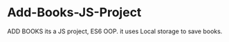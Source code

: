 # Add-Books-JS-Project

ADD BOOKS 
its a JS project, ES6 OOP. it uses Local storage to save books. 
